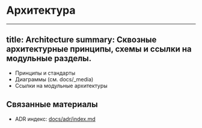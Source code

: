 # Архитектура

---
title: Architecture
summary: Сквозные архитектурные принципы, схемы и ссылки на модульные разделы.
---

- Принципы и стандарты
- Диаграммы (см. docs/_media)
- Ссылки на модульные архитектуры

## Связанные материалы
- ADR индекс: [docs/adr/index.md](../adr/index.md)
